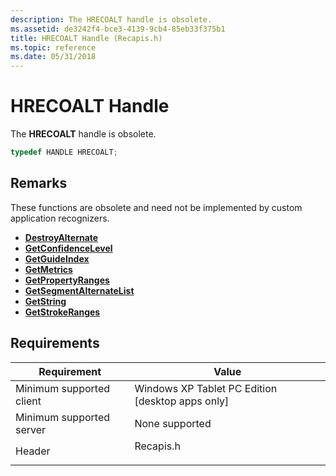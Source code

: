 ```yaml
---
description: The HRECOALT handle is obsolete.
ms.assetid: de3242f4-bce3-4139-9cb4-85eb33f375b1
title: HRECOALT Handle (Recapis.h)
ms.topic: reference
ms.date: 05/31/2018
---
```


# HRECOALT Handle

The **HRECOALT** handle is obsolete.


```C++
typedef HANDLE HRECOALT;
```



## Remarks

These functions are obsolete and need not be implemented by custom application recognizers.

-   [**DestroyAlternate**](/windows/desktop/api/recapis/nf-recapis-destroyalternate)
-   [**GetConfidenceLevel**](/previous-versions/windows/desktop/legacy/ms704829(v=vs.85))
-   [**GetGuideIndex**](/previous-versions/windows/desktop/legacy/ms701152(v=vs.85))
-   [**GetMetrics**](/previous-versions/windows/desktop/legacy/ms695560(v=vs.85))
-   [**GetPropertyRanges**](/previous-versions/windows/desktop/legacy/ms695602(v=vs.85))
-   [**GetSegmentAlternateList**](/previous-versions/windows/desktop/legacy/ms701702(v=vs.85))
-   [**GetString**](/previous-versions/windows/desktop/legacy/ms704890(v=vs.85))
-   [**GetStrokeRanges**](/previous-versions/windows/desktop/legacy/ms705304(v=vs.85))

## Requirements



| Requirement | Value |
|-------------------------------------|--------------------------------------------------------------------------------------|
| Minimum supported client<br/> | Windows XP Tablet PC Edition \[desktop apps only\]<br/>                        |
| Minimum supported server<br/> | None supported<br/>                                                            |
| Header<br/>                   | <dl> <dt>Recapis.h</dt> </dl> |



 

